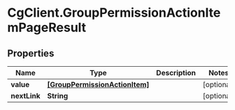 # CgClient.GroupPermissionActionItemPageResult

## Properties

Name | Type | Description | Notes
------------ | ------------- | ------------- | -------------
**value** | [**[GroupPermissionActionItem]**](GroupPermissionActionItem.md) |  | [optional] 
**nextLink** | **String** |  | [optional] 


